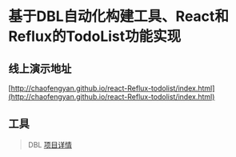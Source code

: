 # 基于DBL自动化构建工具、React和Reflux的TodoList功能实现

## 线上演示地址

[http://chaofengyan.github.io/react-Reflux-todolist/index.html](http://chaofengyan.github.io/react-Reflux-todolist/index.html)

## 工具
> DBL  [项目详情](https://github.com/cc17/dbl)

